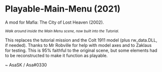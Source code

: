 # Playable-Main-Menu (2021)
A mod for Mafia: The City of Lost Heaven (2002).

*<sub>Walk around inside the Main Menu scene, now built into the Tutorial.</sub>*

This replaces the tutorial mission and the Colt 1911 model (plus rw_data.DLL, if needed). Thanks to Mr Robville for help with model axes and to Zaklaus for testing. This is 95% faithful to the original scene, but some elements had to be reconstructed to make it function as playable.

~ AsaSK / Asa#0330

